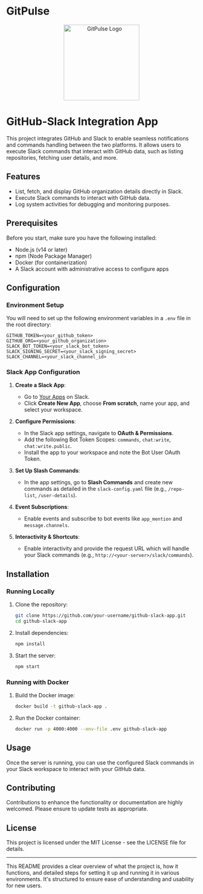 # GitPulse

<p align="center">
  <img src="[GitPulse](https://github.com/eliasaf-abargel/GitPulse.git/blob/main/GitPulse.jpg?raw=true)" alt="GitPulse Logo" width="200" height="200">
</p>


# GitHub-Slack Integration App

This project integrates GitHub and Slack to enable seamless notifications and commands handling between the two platforms. It allows users to execute Slack commands that interact with GitHub data, such as listing repositories, fetching user details, and more.

## Features

- List, fetch, and display GitHub organization details directly in Slack.
- Execute Slack commands to interact with GitHub data.
- Log system activities for debugging and monitoring purposes.

## Prerequisites

Before you start, make sure you have the following installed:
- Node.js (v14 or later)
- npm (Node Package Manager)
- Docker (for containerization)
- A Slack account with administrative access to configure apps

## Configuration

### Environment Setup

You will need to set up the following environment variables in a `.env` file in the root directory:

```plaintext
GITHUB_TOKEN=<your_github_token>
GITHUB_ORG=<your_github_organization>
SLACK_BOT_TOKEN=<your_slack_bot_token>
SLACK_SIGNING_SECRET=<your_slack_signing_secret>
SLACK_CHANNEL=<your_slack_channel_id>
```

### Slack App Configuration

1. **Create a Slack App**:
   - Go to [Your Apps](https://api.slack.com/apps) on Slack.
   - Click **Create New App**, choose **From scratch**, name your app, and select your workspace.

2. **Configure Permissions**:
   - In the Slack app settings, navigate to **OAuth & Permissions**.
   - Add the following Bot Token Scopes: `commands`, `chat:write`, `chat:write.public`.
   - Install the app to your workspace and note the Bot User OAuth Token.

3. **Set Up Slash Commands**:
   - In the app settings, go to **Slash Commands** and create new commands as detailed in the `slack-config.yaml` file (e.g., `/repo-list`, `/user-details`).

4. **Event Subscriptions**:
   - Enable events and subscribe to bot events like `app_mention` and `message.channels`.

5. **Interactivity & Shortcuts**:
   - Enable interactivity and provide the request URL which will handle your Slack commands (e.g., `http://<your-server>/slack/commands`).

## Installation

### Running Locally

1. Clone the repository:
   ```bash
   git clone https://github.com/your-username/github-slack-app.git
   cd github-slack-app
   ```

2. Install dependencies:
   ```bash
   npm install
   ```

3. Start the server:
   ```bash
   npm start
   ```

### Running with Docker

1. Build the Docker image:
   ```bash
   docker build -t github-slack-app .
   ```

2. Run the Docker container:
   ```bash
   docker run -p 4000:4000 --env-file .env github-slack-app
   ```

## Usage

Once the server is running, you can use the configured Slack commands in your Slack workspace to interact with your GitHub data.

## Contributing

Contributions to enhance the functionality or documentation are highly welcomed. Please ensure to update tests as appropriate.

## License

This project is licensed under the MIT License - see the LICENSE file for details.

---

This README provides a clear overview of what the project is, how it functions, and detailed steps for setting it up and running it in various environments. It's structured to ensure ease of understanding and usability for new users.
